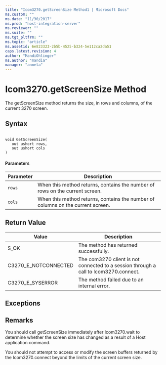 ```yaml
---
title: "Icom3270.getScreenSize Method1 | Microsoft Docs"
ms.custom: ""
ms.date: "11/30/2017"
ms.prod: "host-integration-server"
ms.reviewer: ""
ms.suite: ""
ms.tgt_pltfrm: ""
ms.topic: "article"
ms.assetid: 6e823323-2b5b-4525-b324-5e112ca2da51
caps.latest.revision: 4
author: "MandiOhlinger"
ms.author: "mandia"
manager: "anneta"
---
```

# Icom3270.getScreenSize Method
The getScreenSize method returns the size, in rows and columns, of the current 3270 screen.  
  
## Syntax  
  
```  
  
void GetScreenSize(  
   out ushort rows,  
   out ushort cols  
)  
```  
  
#### Parameters  
  
|Parameter|Description|  
|---------------|-----------------|  
|`rows`|When this method returns, contains the number of rows on the current screen.|  
|`cols`|When this method returns, contains the number of columns on the current screen.|  
  
## Return Value  
  
|Value|Description|  
|-----------|-----------------|  
|S_OK|The method has returned successfully.|  
|C3270_E_NOTCONNECTED|The com3270 client is not connected to a session through a call to Icom3270.connect.|  
|C3270_E_SYSERROR|The method failed due to an internal error.|  
  
## Exceptions  
  
## Remarks  
 You should call getScreenSize immediately after Icom3270.wait to determine whether the screen size has changed as a result of a Host application command.  
  
 You should not attempt to access or modify the screen buffers returned by the Icom3270.connect beyond the limits of the current screen size.